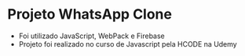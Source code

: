 # Projeto WhatsApp Clone
- Foi utilizado JavaScript, WebPack e Firebase
- Projeto foi realizado no curso de Javascript pela HCODE na Udemy
